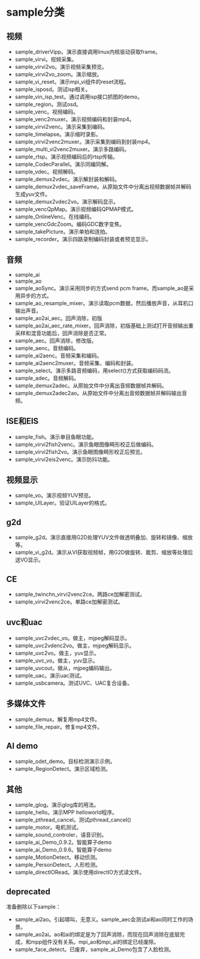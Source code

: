 # sample分类

## 视频

* sample_driverVipp。演示直接调用linux内核驱动获取frame。
* sample_virvi。视频采集。
* sample_virvi2vo。演示视频采集预览。
* sample_virvi2vo_zoom。演示缩放。
* sample_vi_reset。演示mpi_vi组件的reset流程。
* sample_isposd。测试isp相关。
* sample_vin_isp_test。通过调用isp接口抓图的demo。
* sample_region。测试osd。
* sample_venc。视频编码。
* sample_venc2muxer。演示视频编码和封装mp4。
* sample_virvi2venc。演示采集到编码。
* sample_timelapse。演示缩时录影。
* sample_virvi2venc2muxer。演示采集到编码到封装mp4。
* sample_multi_vi2venc2muxer。演示多路编码。
* sample_rtsp。演示视频编码后的rtsp传输。
* sample_CodecParallel。演示同编同解。
* sample_vdec。视频解码。
* sample_demux2vdec。演示解封装和解码。
* sample_demux2vdec_saveFrame。从原始文件中分离出视频数据帧并解码生成yuv文件。
* sample_demux2vdec2vo。演示解码显示。
* sample_vencQpMap。演示视频编码QPMAP模式。
* sample_OnlineVenc。在线编码。
* sample_vencGdcZoom。编码GDC数字变焦。
* sample_takePicture。演示单拍和连拍。
* sample_recorder。演示四路录制编码封装或者预览显示。

## 音频

* sample_ai
* sample_ao
* sample_aoSync。演示采用同步的方式send pcm frame。而sample_ao是采用异步的方式。
* sample_ao_resample_mixer。演示读取pcm数据，然后播放声音，从耳机口输出声音。
* sample_ao2ai_aec。回声消除，初版
* sample_ao2ai_aec_rate_mixer。回声消除，初版基础上测试打开音频输出重采样和混音功能后，回声消除是否正常。
* sample_aec。回声消除，修改版。
* sample_aenc。音频编码。
* sample_ai2aenc。音频采集和编码。
* sample_ai2aenc2muxer。音频采集、编码和封装。
* sample_select。演示多路音频编码，用select()方式获取编码码流。
* sample_adec。音频解码。
* sample_demux2adec。从原始文件中分离出音频数据帧并解码。
* sample_demux2adec2ao。从原始文件中分离出音频数据帧并解码输出音频。

## ISE和EIS

* sample_fish。演示单目鱼眼功能。
* sample_virvi2fish2venc。演示鱼眼图像畸形校正后做编码。
* sample_virvi2fish2vo。演示鱼眼图像畸形校正后预览。
* sample_virvi2eis2venc。演示防抖功能。

## 视频显示

* sample_vo。演示视频YUV预览。
* sample_UILayer。验证UILayer的格式。

## g2d

* sample_g2d。演示直接用G2D处理YUV文件做透明叠加、旋转和镜像、缩放等。
* sample_vi_g2d。演示从VI获取视频帧，用G2D做旋转、裁剪、缩放等处理后送VO显示。

## CE

* sample_twinchn_virvi2venc2ce。两路ce加解密测试。
* sample_virvi2venc2ce。单路ce加解密测试。

## uvc和uac

* sample_uvc2vdec_vo。做主，mjpeg解码显示。
* sample_uvc2vdenc2vo。做主，mjpeg解码显示。
* sample_uvc2vo。做主，yuv显示。
* sample_uvc_vo。做主，yuv显示。
* sample_uvcout。做从，mjpeg编码输出。
* sample_uac。演示uac测试。
* sample_usbcamera。测试UVC、UAC复合设备。

## 多媒体文件

* sample_demux。解复用mp4文件。
* sample_file_repair。修复mp4文件。

## AI demo

* sample_odet_demo。目标检测演示示例。
* sample_RegionDetect。演示区域检测。

## 其他

* sample_glog。演示glog库的用法。
* sample_hello。演示MPP helloworld程序。
* sample_pthread_cancel。测试pthread_cancel()
* sample_motor。电机测试。
* sample_sound_controler，语音识别。
* sample_ai_Demo_0.9.2。智能算子demo
* sample_ai_Demo_0.9.6。智能算子demo
* sample_MotionDetect。移动侦测。
* sample_PersonDetect。人形检测。
* sample_directIORead。演示使用directIO方式读文件。

## deprecated

准备删除以下sample：

* sample_ai2ao。引起啸叫，无意义。sample_aec会测试ai和ao同时工作的场景。
* sample_ao2ai。ao和ai的绑定是为了回声消除，而现在回声消除在底层完成，和mpp组件没有关系。mpi_ao和mpi_ai的绑定已经废除。
* sample_face_detect。已废弃，sample_ai_Demo包含了人脸检测。